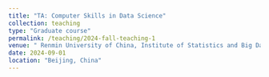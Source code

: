 ```yaml
---
title: "TA: Computer Skills in Data Science"
collection: teaching
type: "Graduate course"
permalink: /teaching/2024-fall-teaching-1
venue: " Renmin University of China, Institute of Statistics and Big Data"
date: 2024-09-01
location: "Beijing, China"
---
```

